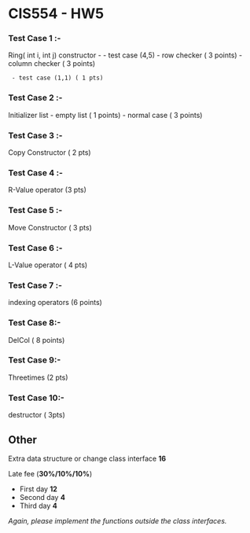 # CIS554 - HW5

### Test Case 1 :- 
Ring( int i, int j) constructor  - 
     - test case (4,5)
	- row checker   ( 3 points)
	- column checker ( 3 points)

     - test case (1,1) ( 1 pts)
    
### Test Case 2 :-
Initializer list 
	- empty list ( 1 points)
	- normal case ( 3  points)
  
### Test Case 3 :- 
Copy Constructor ( 2 pts)

### Test Case 4 :-
R-Value operator (3 pts)

### Test Case 5 :-
Move Constructor ( 3 pts)

### Test Case 6 :-
L-Value operator ( 4 pts)

### Test Case 7 :-
indexing operators (6 points)

### Test Case 8:- 
DelCol ( 8 points)

### Test Case 9:-
Threetimes (2 pts)

### Test Case 10:-
destructor ( 3pts)



## Other

Extra data structure or change class interface **16**

Late fee (**30%/10%/10%**)

- First day **12**
- Second day **4**
- Third day **4**

*Again, please implement the functions outside the class interfaces.*
